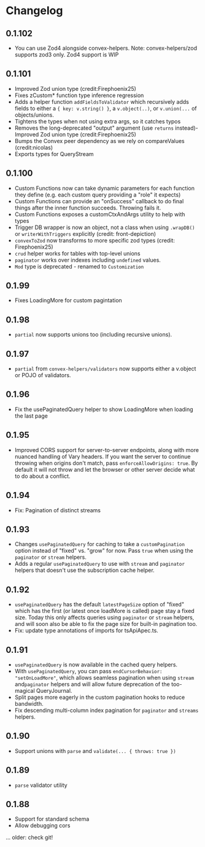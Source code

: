 # Changelog

## 0.1.102

- You can use Zod4 alongside convex-helpers.
  Note: convex-helpers/zod supports zod3 only. Zod4 support is WIP

## 0.1.101

- Improved Zod union type (credit:Firephoenix25)
- Fixes zCustom\* function type inference regression
- Adds a helper function `addFieldsToValidator` which recursively adds fields
  to either a `{ key: v.string() }`, a `v.object(..)`, or `v.union(...` of objects/unions.
- Tightens the types when not using extra args, so it catches typos
- Removes the long-deprecated "output" argument (use `returns` instead)- Improved Zod union type (credit:Firephoenix25)
- Bumps the Convex peer dependency as we rely on compareValues (credit:nicolas)
- Exports types for QueryStream

## 0.1.100

- Custom Functions now can take dynamic parameters for each function
  they define (e.g. each custom query providing a "role" it expects)
- Custom Functions can provide an "onSuccess" callback to do final
  things after the inner function succeeds. Throwing fails it.
- Custom Functions exposes a customCtxAndArgs utility to help with types
- Trigger DB wrapper is now an object, not a class when using
  `.wrapDB()` or `writerWithTriggers` explicitly (credit: front-depiction)
- `convexToZod` now transforms to more specific zod types (credit: Firephoenix25)
- `crud` helper works for tables with top-level unions
- `paginator` works over indexes including `undefined` values.
- `Mod` type is deprecated - renamed to `Customization`

## 0.1.99

- Fixes LoadingMore for custom pagintation

## 0.1.98

- `partial` now supports unions too (including recursive unions).

## 0.1.97

- `partial` from `convex-helpers/validators` now supports either a
  v.object or POJO of validators.

## 0.1.96

- Fix the usePaginatedQuery helper to show LoadingMore when loading
  the last page

## 0.1.95

- Improved CORS support for server-to-server endpoints, along with more
  nuanced handling of Vary headers.
  If you want the server to continue throwing when origins don't match,
  pass `enforceAllowOrigins: true`. By default it will not throw and let
  the browser or other server decide what to do about a conflict.

## 0.1.94

- Fix: Pagination of distinct streams

## 0.1.93

- Changes `usePaginatedQuery` for caching to take a `customPagination`
  option instead of "fixed" vs. "grow" for now. Pass `true` when using
  the `paginator` or `stream` helpers.
- Adds a regular `usePaginatedQuery` to use with `stream` and `paginator`
  helpers that doesn't use the subscription cache helper.

## 0.1.92

- `usePaginatedQuery` has the default `latestPageSize` option of "fixed"
  which has the first (or latest once loadMore is called) page stay a
  fixed size. Today this only affects queries using `paginator` or
  `stream` helpers, and will soon also be able to fix the page size for
  built-in pagination too.
- Fix: update type annotations of imports for tsApiApec.ts.

## 0.1.91

- `usePaginatedQuery` is now available in the cached query helpers.
- With `usePaginatedQuery`, you can pass `endCursorBehavior: "setOnLoadMore"`,
  which allows seamless pagination when using `stream` and`paginator` helpers
  and will allow future deprecation of the too-magical QueryJournal.
- Split pages more eagerly in the custom pagination hooks to reduce bandwidth.
- Fix descending multi-column index pagination for `paginator` and `streams`
  helpers.

## 0.1.90

- Support unions with `parse` and `validate(... { throws: true })`

## 0.1.89

- `parse` validator utility

## 0.1.88

- Support for standard schema
- Allow debugging cors

... older: check git!
